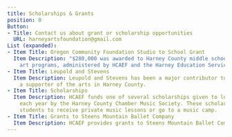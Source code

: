 ```yaml
---
title: Scholarships & Grants
position: 0
Button:
- Title: Contact us about grant or scholarship opportunities
  URL: harneyartsfoundation@gmail.com
List (expanded):
- Item Title: Oregon Community Foundation Studio to School Grant
  Item Description: "$280,000 was awarded to Harney County middle school music and
    art programs, administered by HCAEF and the Harney Education Service District."
- Item Title: Leupold and Stevens
  Item Description: Leupold and Stevens has been a major contributor to HCAEF and
    a supporter of the arts in Harney County.
- Item Title: Scholarships
  Item Description: HCAEF funds one of several scholarships given to local students
    each year by the Harney County Chamber Music Society. These scholarships allow
    students to receive private music lessons or go to a music camp.
- Item Title: Grants to Steens Mountain Ballet Company
  Item Description: HCAEF provides grants to Steens Mountain Ballet Company.
---
```



